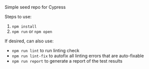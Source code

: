 Simple seed repo for Cypress

Steps to use:
1. `npm install`
2. `npm run` or `npm open`

If desired, can also use:
* `npm run lint` to run linting check
* `npm run lint-fix` to autofix all linting errors that are auto-fixable
* `npm run report` to generate a report of the test results
